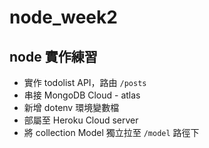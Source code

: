 # node_week2

## node 實作練習
- 實作 todolist API，路由 `/posts`
- 串接 MongoDB Cloud - atlas
- 新增 dotenv 環境變數檔
- 部屬至 Heroku Cloud server
- 將 collection Model 獨立拉至 `/model` 路徑下
